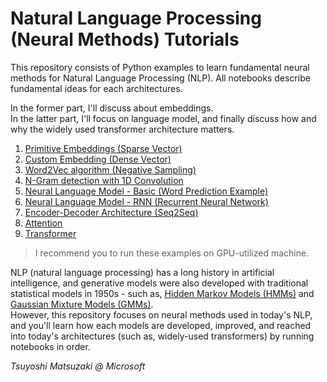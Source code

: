 # Natural Language Processing (Neural Methods) Tutorials

This repository consists of Python examples to learn fundamental neural methods for Natural Language Processing (NLP). All notebooks describe fundamental ideas for each architectures.

In the former part, I'll discuss about embeddings.<br>
In the latter part, I'll focus on language model, and finally discuss how and why the widely used transformer architecture matters.

1. [Primitive Embeddings (Sparse Vector)](./01_sparse_vector.ipynb)
2. [Custom Embedding (Dense Vector)](./02_custom_embedding.ipynb)
3. [Word2Vec algorithm (Negative Sampling)](./03_word2vec.ipynb)
4. [N-Gram detection with 1D Convolution](./04_ngram_cnn.ipynb)
5. [Neural Language Model - Basic (Word Prediction Example)](./05_language_model_basic.ipynb)
6. [Neural Language Model - RNN (Recurrent Neural Network)](./06_language_model_rnn.ipynb)
7. [Encoder-Decoder Architecture (Seq2Seq)](./07_encoder_decoder.ipynb)
8. [Attention](./08_attention.ipynb)
9. [Transformer](./09_transformer.ipynb)

> I recommend you to run these examples on GPU-utilized machine.

NLP (natural language processing) has a long history in artificial intelligence, and generative models were also developed with traditional statistical models in 1950s - such as, [Hidden Markov Models (HMMs)](https://github.com/tsmatz/hmm-lds-em-algorithm) and [Gaussian Mixture Models (GMMs)](https://github.com/tsmatz/gmm).<br>
However, this repository focuses on neural methods used in today's NLP, and you'll learn how each models are developed, improved, and reached into today's architectures (such as, widely-used transformers) by running notebooks in order.

*Tsuyoshi Matsuzaki @ Microsoft*

